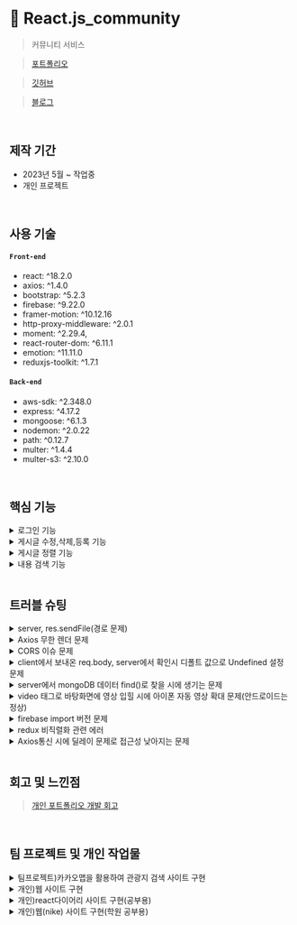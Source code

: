 # :pushpin: React.js_community
>커뮤니티 서비스 
 
>[포트폴리오](https://react-project.herokuapp.com/)

>[깃허브](https://github.com/daegons/community_PJ_Heroku)

>[블로그](https://qzom1425.tistory.com/category/Project%28%EA%B0%9C%EC%9D%B8%20%EA%B8%B0%EB%A1%9D%EC%9A%A9%29?page=8)
</br>

## 제작 기간

- 2023년 5월 ~ 작업중
- 개인 프로젝트

</br>

## 사용 기술

#### `Front-end`
   - react: ^18.2.0
   - axios: ^1.4.0
   - bootstrap: ^5.2.3
   - firebase: ^9.22.0
   - framer-motion: ^10.12.16
   - http-proxy-middleware: ^2.0.1
   - moment: ^2.29.4,
   - react-router-dom: ^6.11.1
   - emotion: ^11.11.0
   - reduxjs-toolkit: ^1.7.1
   
#### `Back-end`
  - aws-sdk: ^2.348.0
  - express: ^4.17.2
  - mongoose: ^6.1.3
  - nodemon: ^2.0.22
  - path: ^0.12.7
  - multer: ^1.4.4
  - multer-s3: ^2.10.0
  
</br>

## 핵심 기능

<details>
<summary> 로그인 기능 </summary>
<div markdown="1">
  
  - firebase Auth 활용
  - [블로그](https://qzom1425.tistory.com/entry/%EC%9C%A0%EC%A0%80-%EC%9D%B8%EC%A6%9D-%EA%B8%B0%EB%8A%A5-firebase-auth1-1)
        
</div>
</details>

<details>
<summary> 게시글 수정,삭제,등록 기능 </summary>
<div markdown="1">
  
  - mongoose를 사용하여 mongoDB에 작업 
  - [블로그](https://qzom1425.tistory.com/entry/Mongoose%ED%99%9C%EC%9A%A9%ED%95%98%EC%97%AC-Nodejs%EC%99%80-MongoDB%EB%A5%BC-%EC%97%B0%EA%B2%B0)
        
</div>
</details>

<details>
<summary> 게시글 정렬 기능 </summary>
<div markdown="1">
  
  - sort()메서드 활용 
  - [블로그](https://qzom1425.tistory.com/entry/%EA%B2%8C%EC%8B%9C%EA%B8%80-%EC%B5%9C%EC%8B%A0-%EC%9D%B8%EA%B8%B0%EC%88%9C%EC%9C%BC%EB%A1%9C-%EC%A0%95%EB%A0%AC)
        
</div>
</details>

<details>
<summary> 내용 검색 기능 </summary>
<div markdown="1">
  
  - $regex(정규표현식) 활용
  - [블로그](https://qzom1425.tistory.com/entry/%EA%B2%8C%EC%8B%9C%EA%B8%80-%EA%B2%80%EC%83%89%EA%B8%B0%EB%8A%A5-%EC%B6%94%EA%B0%80)
        
</div>
</details>

</br>

## 트러블 슈팅
<details>
<summary>server, res.sendFile(경로 문제)</summary>
<div markdown="1">

- path 내장 모듈, app.use(express.static(...)) 사용하여 해결
- [블로그](https://qzom1425.tistory.com/entry/%EC%9E%91%EC%97%85%EC%A4%91-%EB%A7%8C%EB%82%9C-%EC%97%90%EB%9F%AC)

</div>
</details>

<details>
<summary>Axios 무한 렌더 문제</summary>
<div markdown="1">
  
  - useEffect훅을 사용하여 해결
  
</div>
</details>

<details>
<summary>CORS 이슈 문제</summary>
<div markdown="1">
  
  - http-proxy-middleware를 사용하여 cors 정책을 우회로 해결
  - [블로그](https://qzom1425.tistory.com/entry/%EB%A1%9C%EC%BB%AC-%ED%98%B8%EC%8A%A4%ED%8A%B8-%EC%84%9C%EB%B2%84-%ED%86%B5%EC%8B%A0-%EB%AC%B8%EC%A0%9C-CORS-%EC%9D%B4%EC%8A%88)
  
</div>
</details>

<details>
<summary> client에서 보내온 req.body, server에서 확인시 디폴트 값으로 Undefined 설정 문제 </summary>
<div markdown="1">
  
  - 버전 업데이트로 react에 내장된 body-parser 모듈 사용
  - [블로그](https://qzom1425.tistory.com/entry/client%EC%97%90%EC%84%9C-server%EB%A1%9C-%EB%8D%B0%EC%9D%B4%ED%84%B0-%EB%B3%B4%EB%82%B4%EA%B8%B0undefined)
</div>
</details>
    
<details>
<summary> server에서 mongoDB 데이터 find()로 찾을 시에 생기는 문제 </summary>
<div markdown="1">
   
  - findOne() 사용으로 단일 객체를 반환하여 해결
  - [블로그](https://qzom1425.tistory.com/entry/%EA%B8%80-%EC%9E%91%EC%84%B1-%EB%8D%B0%EC%9D%B4%ED%84%B0%EB%A7%88%EB%8B%A4-%EC%88%AB%EC%9E%90-%EB%B6%80%EC%97%AC%ED%95%98%EA%B8%B0)
   
</div>
</details>    

<details>
<summary> video 태그로 바탕화면에 영상 입힐 시에 아이폰 자동 영상 확대 문제(안드로이드는 정상) </summary>
<div markdown="1">
  
  - video태그에 playsInline 속성 추가로 해결
  
</div>
</details>    

<details>
<summary> firebase import 버전 문제 </summary>
<div markdown="1">
  
  - firebase import시에 compat 추가로 해결
  - [블로그](https://qzom1425.tistory.com/entry/%EC%9C%A0%EC%A0%80-%EC%9D%B8%EC%A6%9D-%EA%B8%B0%EB%8A%A5-firebase1-2)
        
</div>
</details>  
    
<details>
<summary> redux 비직렬화 관련 에러 </summary>
<div markdown="1">
  
  - 미들웨어 설정으로 임시해결
  - [블로그](https://qzom1425.tistory.com/entry/Redux-Redux-Toolkit-%EC%9E%91%EC%97%85)
   
</div>
</details> 
    
<details>
<summary> Axios통신 시에 딜레이 문제로 접근성 낮아지는 문제 </summary>
<div markdown="1">
  
   - 로딩화면(스피너) 추가
   - [블로그](https://qzom1425.tistory.com/entry/%EC%8A%A4%ED%94%BC%EB%84%88-%EA%B8%B0%EB%8A%A5-%EC%B6%94%EA%B0%80)
   
</div>
</details> 
    
</br>
    
## 회고 및 느낀점
>[개인 포트폴리오 개발 회고](https://qzom1425.tistory.com/entry/%EA%B0%9C%EC%9D%B8-%ED%94%84%EB%A1%9C%EC%A0%9D%ED%8A%B8-%ED%9A%8C%EA%B3%A0-%EB%B0%8F-%EB%8A%90%EB%82%80%EC%A0%90)    
  
</br>
  
## 팀 프로젝트 및 개인 작업물

<details>
<summary> 팀프로젝트)카카오맵을 활용하여 관광지 검색 사이트 구현 </summary>
<div markdown="1">
  
  * 맡은 작업
    - 지역별 관광지 정보 및 좌표 api data searching
    - 서브 페이지, 게시판 구현 
  - [사이트](https://daegons.github.io/t-project1/)
  - [회고 및 느낀점](https://qzom1425.tistory.com/entry/%ED%8C%80-%ED%94%84%EB%A1%9C%EC%A0%9D%ED%8A%B8-%ED%9A%8C%EA%B3%A0)
        
</div>
</details>

<details>
<summary> 개인)웹 사이트 구현 </summary>
<div markdown="1">
  
  - javascript, jQuery, html, css를 사용하여 웹사이트 구현
  - [사이트](https://daegons.github.io/responsive_web_poroject/)
        
</div>
</details>

<details>
<summary> 개인)react다이어리 사이트 구현(공부용) </summary>
<div markdown="1">
  
  - [사이트](https://daegon---react-project.web.app/)
        
</div>
</details>

<details>
<summary> 개인)웹(nike) 사이트 구현(학원 공부용) </summary>
<div markdown="1">
  
  - [사이트](https://daegons.github.io/study_Web_Nike/)
        
</div>
</details>
</br>
